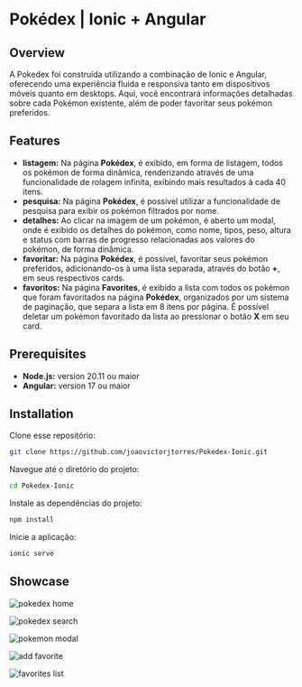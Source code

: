 # Pokédex | Ionic + Angular

## Overview
A Pokedex foi construída utilizando a combinação de Ionic e Angular,
oferecendo uma experiência fluida e responsiva tanto em dispositivos
móveis quanto em desktops. Aqui, você encontrará informações detalhadas
sobre cada Pokémon existente, além de poder favoritar seus pokémon preferidos.
        

## Features
- **listagem:** Na página **Pokédex**, é exibido, em forma de listagem, todos os pokémon de forma dinâmica, renderizando através de uma funcionalidade de rolagem infinita, exibindo mais resultados à cada 40 itens.
- **pesquisa:** Na página **Pokédex**, é possível utilizar a funcionalidade de pesquisa para exibir os pokémon filtrados por nome.
- **detalhes:** Ao clicar na imagem de um pokémon, é aberto um modal, onde é exibido os detalhes do pokémon, como nome, tipos, peso, altura e status com barras de progresso relacionadas aos valores do pokémon, de forma dinâmica.
- **favoritar:** Na página **Pokédex**, é possível, favoritar seus pokémon preferidos, adicionando-os à uma lista separada, através do botão **+**, em seus respectivos cards.
- **favoritos:** Na página **Favorites**, é exibido a lista com todos os pokémon que foram favoritados na página **Pokédex**, organizados por um sistema de paginação, que separa a lista em 8 itens por página. É possível deletar um pokémon favoritado da lista ao pressionar o botão **X** em seu card.

## Prerequisites
- **Node.js:** version 20.11 ou maior
- **Angular:** version 17 ou maior

## Installation
Clone esse repositório:

```Bash
git clone https://github.com/joaovictorjtorres/Pokedex-Ionic.git
```
Navegue até o diretório do projeto:
```Bash
cd Pokedex-Ionic
```

Instale as dependências do projeto:

```Bash
npm install
```

Inicie a aplicação:

```Bash
ionic serve
```


## Showcase

![pokedex home](https://github.com/joaovictorjtorres/Pokedex-Ionic/assets/117490814/7e53bf9d-36c6-4183-8942-b45036d7df14)

![pokedex search](https://github.com/joaovictorjtorres/Pokedex-Ionic/assets/117490814/c5446b37-6942-4084-8564-f337c69126de)

![pokemon modal](https://github.com/joaovictorjtorres/Pokedex-Ionic/assets/117490814/83683b52-2634-41db-bd92-b81f4ef3c66a)

![add favorite](https://github.com/joaovictorjtorres/Pokedex-Ionic/assets/117490814/bc65efbc-811f-4495-b0d8-cd32d36ed0b1)

![favorites list](https://github.com/joaovictorjtorres/Pokedex-Ionic/assets/117490814/e6be60f1-e79d-48f4-9228-4fd62e68c7cd)

